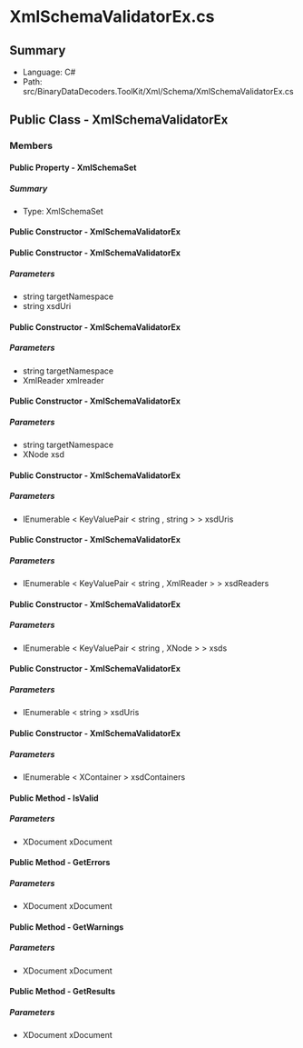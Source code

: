 ﻿# XmlSchemaValidatorEx.cs

## Summary

* Language: C#
* Path: src/BinaryDataDecoders.ToolKit/Xml/Schema/XmlSchemaValidatorEx.cs

## Public Class - XmlSchemaValidatorEx

### Members

#### Public Property - XmlSchemaSet

##### Summary

 * Type: XmlSchemaSet 

#### Public Constructor - XmlSchemaValidatorEx


#### Public Constructor - XmlSchemaValidatorEx

#####  Parameters

 - string targetNamespace 
 - string xsdUri 

#### Public Constructor - XmlSchemaValidatorEx

#####  Parameters

 - string targetNamespace 
 - XmlReader xmlreader 

#### Public Constructor - XmlSchemaValidatorEx

#####  Parameters

 - string targetNamespace 
 - XNode xsd 

#### Public Constructor - XmlSchemaValidatorEx

#####  Parameters

 - IEnumerable < KeyValuePair < string , string > > xsdUris 

#### Public Constructor - XmlSchemaValidatorEx

#####  Parameters

 - IEnumerable < KeyValuePair < string , XmlReader > > xsdReaders 

#### Public Constructor - XmlSchemaValidatorEx

#####  Parameters

 - IEnumerable < KeyValuePair < string , XNode > > xsds 

#### Public Constructor - XmlSchemaValidatorEx

#####  Parameters

 - IEnumerable < string > xsdUris 

#### Public Constructor - XmlSchemaValidatorEx

#####  Parameters

 - IEnumerable < XContainer > xsdContainers 

#### Public Method - IsValid

#####  Parameters

 - XDocument xDocument 

#### Public Method - GetErrors

#####  Parameters

 - XDocument xDocument 

#### Public Method - GetWarnings

#####  Parameters

 - XDocument xDocument 

#### Public Method - GetResults

#####  Parameters

 - XDocument xDocument 

